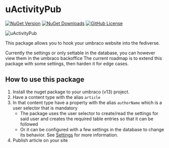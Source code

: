 # uActivityPub

[![NuGet Version](http://img.shields.io/nuget/v/uActivityPub.svg?style=flat)](https://www.nuget.org/packages/uActivityPub/) [![NuGet Downloads](https://img.shields.io/nuget/dt/uActivityPub.svg)](https://www.nuget.org/packages/uActivityPub/) [![GitHub License](https://img.shields.io/github/license/eduwardpost/uActivityPub)](https://github.com/eduwardpost/uActivityPub)

![uActivityPub](uActivityPub.svg)

 
This package allows you to hook your umbraco website into the fediverse.

Currently the settings or only settable in the database, you can however view them in the umbraco backoffice
The current roadmap is to extend this package with some settings, then harden it for edge cases.


## How to use this package

1. Install the nuget package to your umbraco (v13) project.
2. Have a content type with the alias `article`
3. In that content type have a property with the alias `authorName` which is a user selector that is mandatory
    - The package uses the user selector to create/read the settings for said user and creates the required table entries so that it can be followed
    - Or it can be configured with a few settings in the database to change its behavior. See [Settings](Settings.md) for more information.
4. Publish article on your site